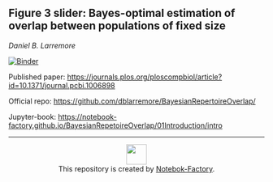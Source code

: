 ## Figure 3 slider: Bayes-optimal estimation of overlap between populations of fixed size
*Daniel B. Larremore*  <br> 

[![Binder](https://mybinder.org/badge_logo.svg)](https://mybinder.org/v2/gh/zelenkastiot/Figure3_enhanced/master?urlpath=lab/tree/)

Published paper: https://journals.plos.org/ploscompbiol/article?id=10.1371/journal.pcbi.1006898


Official repo: https://github.com/dblarremore/BayesianRepertoireOverlap/


Jupyter-book: https://notebook-factory.github.io/BayesianRepetoireOverlap/01Introduction/intro
<br>

<hr>
<p align="center">
<img src="https://avatars3.githubusercontent.com/u/63861117?s=200&v=4" style="width:40px;"></img> <br>
This repository is created by <a href="https://github.com/Notebook-Factory">Notebok-Factory</a>. 
</p>
